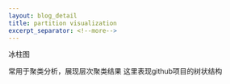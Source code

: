 ```yaml
---
layout: blog_detail
title: partition visualization
excerpt_separator: <!--more-->
---
```

冰柱图

常用于聚类分析，展现层次聚类结果
这里表现github项目的树状结构